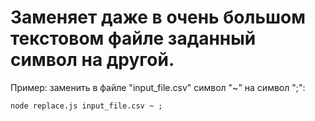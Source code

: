 # Заменяет даже в очень большом текстовом файле заданный символ на другой.

Пример: заменить в файле "input_file.csv" символ "~" на символ ";":

```
node replace.js input_file.csv ~ ;
```